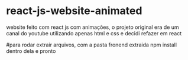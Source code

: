 # react-js-website-animated
website feito com react js com animações, o projeto original era de um canal do youtube utilizando apenas html e css e decidi refazer em react

#para rodar
extrair arquivos, com a pasta fronend extraida npm install dentro dela e pronto
